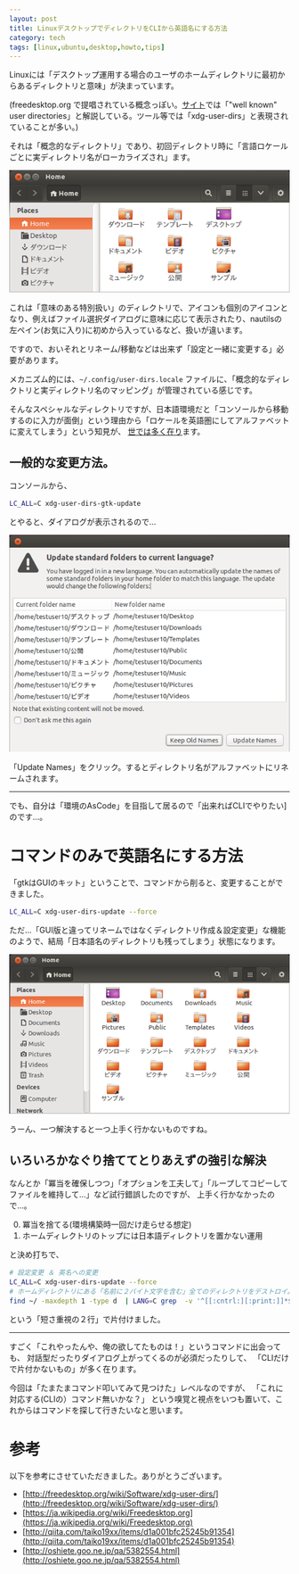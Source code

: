 ```yaml
---
layout: post
title: LinuxデスクトップでディレクトリをCLIから英語名にする方法
category: tech
tags: [linux,ubuntu,desktop,howto,tips]
---
```


Linuxには「デスクトップ運用する場合のユーザのホームディレクトリに最初からあるディレクトリと意味」が決まっています。

(freedesktop.org で提唱されている概念っぽい。[サイト](http://freedesktop.org/wiki/Software/xdg-user-dirs/)では「"well known" user directories」と解説している。ツール等では「xdg-user-dirs」と表現されていることが多い。)


それは「概念的なディレクトリ」であり、初回ディレクトリ時に「言語ロケールごとに実ディレクトリ名がローカライズされ」ます。

![こんな感じのです](/images/2015-10-21-well-known-dirs.png)

これは「意味のある特別扱い」のディレクトリで、アイコンも個別のアイコンとなり、例えばファイル選択ダイアログに意味に応じて表示されたり、nautilsの左ペイン(お気に入り)に初めから入っているなど、扱いが違います。

ですので、おいそれとリネーム/移動などは出来ず「設定と一緒に変更する」必要があります。

メカニズム的には、`~/.config/user-dirs.locale` ファイルに、「概念的なディレクトリと実ディレクトリ名のマッピング」が管理されている感じです。

そんなスペシャルなディレクトリですが、日本語環境だと「コンソールから移動するのに入力が面倒」という理由から「ロケールを英語圏にしてアルファベットに変えてしまう」という知見が、
[世では多く在り](https://www.google.co.jp/search?sourceid=chrome-psyapi2&ion=1&espv=2&ie=UTF-8&q=ubuntu%20%E3%83%87%E3%82%A3%E3%83%AC%E3%82%AF%E3%83%88%E3%83%AA%20%E8%8B%B1%E8%AA%9E%E5%8C%96&oq=Ubuntu%20%E3%83%87%E3%82%A3%E3%83%AC%E3%82%AF%E3%83%88%E3%83%AA%20%E8%8B%B1%E8%AA%9E&aqs=chrome.1.69i57j0l5.12343j0j7)ます。
## 一般的な変更方法。

コンソールから、

```bash
LC_ALL=C xdg-user-dirs-gtk-update
```

とやると、ダイアログが表示されるので…

![xdg-user-dirs-gtk-updateリネーム確認ダイアログ](/images/2015-10-21-xdg-user-dirs-gtk-update.png)


「Update Names」をクリック。するとディレクトリ名がアルファベットにリネームされます。

---

でも、自分は「環境のAsCode」を目指して居るので「出来ればCLIでやりたい]のです…。


# コマンドのみで英語名にする方法

「gtkはGUIのキット」ということで、コマンドから削ると、変更することができました。

```bash
LC_ALL=C xdg-user-dirs-update --force 
```

ただ…「GUI版と違ってリネームではなくディレクトリ作成＆設定変更」な機能のようで、結局「日本語名のディレクトリも残ってしまう」状態になります。

![だめだわー](/images/2015-10-21-all-dir.png)

うーん、一つ解決すると一つ上手く行かないものですね。

## いろいろかなぐり捨ててとりあえずの強引な解決

なんとか「冪当を確保しつつ」「オプションを工夫して」「ループしてコピーしてファイルを維持して…」など試行錯誤したのですが、
上手く行かなかったので…。

0. 冪当を捨てる(環境構築時一回だけ走らせる想定)
0. ホームディレクトリのトップには日本語ディレクトリを置かない運用

と決め打ちで、

```bash
# 設定変更 ＆ 英名への変更
LC_ALL=C xdg-user-dirs-update --force
# ホームディレクトリにある「名前に２バイト文字を含む」全てのディレクトリをデストロイ。
find ~/ -maxdepth 1 -type d  | LANG=C grep  -v '^[[:cntrl:][:print:]]*$' | xargs rm -rf
```

という「短さ重視の２行」で片付けました。

---

すごく「これやったんや、俺の欲してたものは！」というコマンドに出会っても、
対話型だったりダイアログ上がってくるのが必須だったりして、
「CLIだけで片付かないもの」が多く在ります。

今回は「たまたまコマンド叩いてみて見つけた」レベルなのですが、
「これに対応する(CLIの）コマンド無いかな？」
という嗅覚と視点をいつも置いて、これからはコマンドを探して行きたいなと思います。

# 参考

以下を参考にさせていただきました。ありがとうございます。

+ [http://freedesktop.org/wiki/Software/xdg-user-dirs/](http://freedesktop.org/wiki/Software/xdg-user-dirs/)
+ [https://ja.wikipedia.org/wiki/Freedesktop.org](https://ja.wikipedia.org/wiki/Freedesktop.org)
+ [http://qiita.com/taiko19xx/items/d1a001bfc25245b91354](http://qiita.com/taiko19xx/items/d1a001bfc25245b91354)
+ [http://oshiete.goo.ne.jp/qa/5382554.html](http://oshiete.goo.ne.jp/qa/5382554.html)
